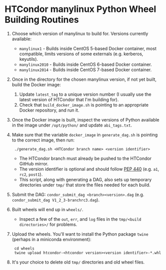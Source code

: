 # HTCondor manylinux Python Wheel Building Routines

1. Choose which version of manylinux to build for. Versions currently available:
   * `manylinux1` - Builds inside CentOS 5-based Docker container, most compatible, limits versions of some externals (e.g. kerberos, keyutils).
   * `manylinux2010` - Builds inside CentOS 6-based Docker container.
   * `manylinux2014` - Builds inside CentOS 7-based Docker container.
2. Once in the directory for the chosen manylinux version, if not yet built, build the Docker image:
   1. Update `latest_tag` to a unique version number (I usually use the latest version of HTCondor that I'm building for).
   2. Check that `build_docker_image.sh` is pointing to an appropriate Docker repository, and run it.
3. Once the Docker image is built, inspect the versions of Python available in the image under `/opt/python/` and update `abi_tags.txt`.
4. Make sure that the variable `docker_image` in `generate_dag.sh` is pointing to the correct image, then run:
   
		./generate_dag.sh <HTCondor branch name> <version identifier>
   
	* The HTCondor branch must already be pushed to the HTCondor GitHub mirror.
	* The version identifier is optional and should follow [PEP 440](https://www.python.org/dev/peps/pep-0440/) (e.g. `a1`, `rc2`, `post1`).
	* This script, along with generating a DAG, also sets up temporary directories under `tmp/` that store the files needed for each build.
5. Submit the DAG: `condor_submit_dag <branch><version>.dag` (e.g. `condor_submit_dag V1_2_3-branchrc3.dag`).
6. Built wheels will end up in `wheels/`.
    * Inspect a few of the `out`, `err`, and `log` files in the `tmp/<build directories>/` for problems.
7. Upload the wheels. You'll want to install the Python package `twine` (perhaps in a miniconda environment):

		cd wheels
		twine upload htcondor-<htcondor version><version identifier>-*.whl

8. It's your choice to delete old `tmp/` directories and old wheel files.
